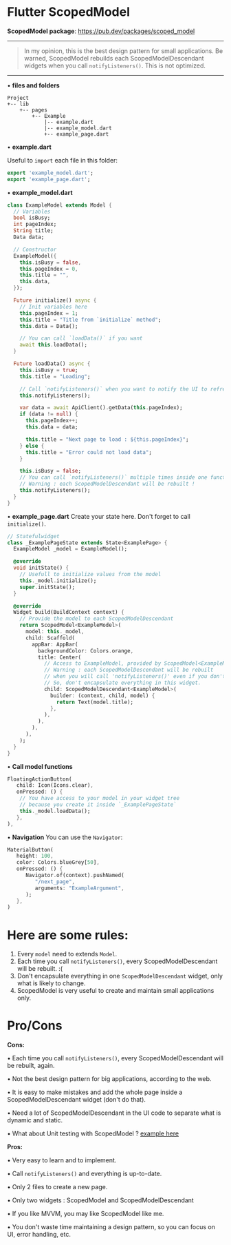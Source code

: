 Flutter ScopedModel
===============

**ScopedModel package**: https://pub.dev/packages/scoped_model

_______________
> In my opinion, this is the best design pattern for small applications.
Be warned, ScopedModel rebuilds each ScopedModelDescendant widgets when you call `notifyListeners()`. This is not optimized.
_______________

• **files and folders**
```
Project
+-- lib
    +-- pages
        +-- Example
            |-- example.dart
            |-- example_model.dart
            +-- example_page.dart
```
• **example.dart**

Useful to `import` each file in this folder:
```dart
export 'example_model.dart';
export 'example_page.dart';
```

• **example_model.dart**
```dart
class ExampleModel extends Model {
  // Variables
  bool isBusy;
  int pageIndex;
  String title;
  Data data;

  // Constructor
  ExampleModel({
    this.isBusy = false,
    this.pageIndex = 0,
    this.title = "",
    this.data,
  });

  Future initialize() async {
    // Init variables here
    this.pageIndex = 1;
    this.title = "Title from `initialize` method";
    this.data = Data();

    // You can call `loadData()` if you want
    await this.loadData();
  }

  Future loadData() async {
    this.isBusy = true;
    this.title = "Loading";

    // Call `notifyListeners()` when you want to notify the UI to refresh values
    this.notifyListeners();

    var data = await ApiClient().getData(this.pageIndex);
    if (data != null) {
      this.pageIndex++;
      this.data = data;

      this.title = "Next page to load : ${this.pageIndex}";
    } else {
      this.title = "Error could not load data";
    }

    this.isBusy = false;
    // You can call `notifyListeners()` multiple times inside one function.
    // Warning : each ScopedModelDescendant will be rebuilt !
    this.notifyListeners();
  }
}
```

• **example_page.dart**
Create your state here. 
Don't forget to call `initialize()`.

```dart
// Statefulwidget
class _ExamplePageState extends State<ExamplePage> {
  ExampleModel _model = ExampleModel();

  @override
  void initState() {
    // Usefull to initialize values from the model
    this._model.initialize();
    super.initState();
  }

  @override
  Widget build(BuildContext context) {
    // Provide the model to each ScopedModelDescendant
    return ScopedModel<ExampleModel>(
      model: this._model,
      child: Scaffold(
        appBar: AppBar(
          backgroundColor: Colors.orange,
          title: Center(
            // Access to ExampleModel, provided by ScopedModel<ExampleModel>
            // Warning : each ScopedModelDescendant will be rebuilt 
            // when you will call 'notifyListeners()' even if you don't change anything. 
            // So, don't encapsulate everything in this widget.
            child: ScopedModelDescendant<ExampleModel>(
              builder: (context, child, model) {
                return Text(model.title);
              },
            ),
          ),
        ),
      ),
    );
  }
}
```

• **Call model functions** 
```dart
FloatingActionButton(
   child: Icon(Icons.clear),
   onPressed: () {
    // You have access to your model in your widget tree 
    // because you create it inside `_ExamplePageState`
    this._model.loadData();
   },
),
```

• **Navigation**
You can use the `Navigator`:
```dart
MaterialButton(
   height: 100,
   color: Colors.blueGrey[50],
   onPressed: () {
      Navigator.of(context).pushNamed(
         "/next_page",
         arguments: "ExampleArgument",
      );
   },
)
```

Here are some rules:
===============

1. Every `model` need to extends `Model`.
2. Each time you call `notifyListeners()`, every ScopedModelDescendant will be rebuilt. :(
3. Don't encapsulate everything in one `ScopedModelDescendant` widget, only what is likely to change.
4. ScopedModel is very useful to create and maintain small applications only.


Pro/Cons
===============
**Cons:** 

• Each time you call `notifyListeners()`, every ScopedModelDescendant will be rebuilt, again.

• Not the best design pattern for big applications, according to the web.

• It is easy to make mistakes and add the whole page inside a ScopedModelDescendant widget (don't do that).

• Need a lot of ScopedModelDescendant in the UI code to separate what is dynamic and static.

• What about Unit testing with ScopedModel ? [example here](https://github.com/brianegan/scoped_model/blob/master/test/scoped_model_test.dart)

**Pros:**

• Very easy to learn and to implement.

• Call `notifyListeners()` and everything is up-to-date.

• Only 2 files to create a new page.

• Only two widgets : ScopedModel and ScopedModelDescendant

• If you like MVVM, you may like ScopedModel like me.

• You don't waste time maintaining a design pattern, so you can focus on UI, error handling, etc.


